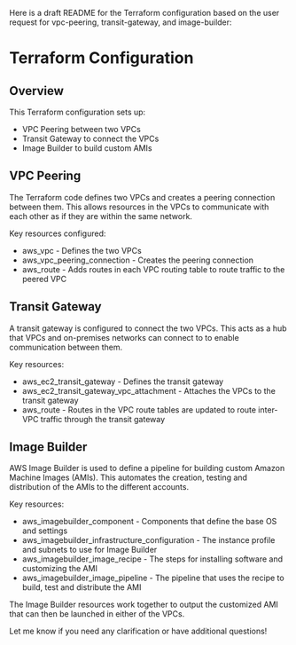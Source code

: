 Here is a draft README for the Terraform configuration based on the user request for vpc-peering, transit-gateway, and image-builder:

# Terraform Configuration

## Overview

This Terraform configuration sets up:

- VPC Peering between two VPCs
- Transit Gateway to connect the VPCs 
- Image Builder to build custom AMIs

## VPC Peering

The Terraform code defines two VPCs and creates a peering connection between them. This allows resources in the VPCs to communicate with each other as if they are within the same network.

Key resources configured:

- aws_vpc - Defines the two VPCs
- aws_vpc_peering_connection - Creates the peering connection
- aws_route - Adds routes in each VPC routing table to route traffic to the peered VPC 

## Transit Gateway

A transit gateway is configured to connect the two VPCs. This acts as a hub that VPCs and on-premises networks can connect to to enable communication between them.

Key resources:

- aws_ec2_transit_gateway - Defines the transit gateway
- aws_ec2_transit_gateway_vpc_attachment - Attaches the VPCs to the transit gateway
- aws_route - Routes in the VPC route tables are updated to route inter-VPC traffic through the transit gateway

## Image Builder

AWS Image Builder is used to define a pipeline for building custom Amazon Machine Images (AMIs). This automates the creation, testing and distribution of the AMIs to the different accounts.

Key resources:

- aws_imagebuilder_component - Components that define the base OS and settings 
- aws_imagebuilder_infrastructure_configuration - The instance profile and subnets to use for Image Builder
- aws_imagebuilder_image_recipe - The steps for installing software and customizing the AMI
- aws_imagebuilder_image_pipeline - The pipeline that uses the recipe to build, test and distribute the AMI

The Image Builder resources work together to output the customized AMI that can then be launched in either of the VPCs.

Let me know if you need any clarification or have additional questions!